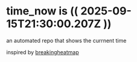 # time_now is (( 2025-09-15T21:30:00.207Z ))

an automated repo that shows the currnent time

inspired by [breakingheatmap](https://github.com/breakingheatmap/breakingheatmap)